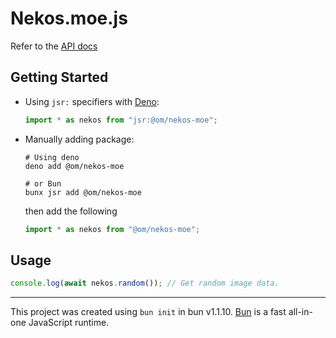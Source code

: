 # Nekos.moe.js

Refer to the [API docs](https://docs.nekos.moe)

## Getting Started

- Using `jsr:` specifiers with [Deno](https://deno.com):

  ```js
  import * as nekos from "jsr:@om/nekos-moe";
  ```

- Manually adding package:

  ```console
  # Using deno
  deno add @om/nekos-moe

  # or Bun
  bunx jsr add @om/nekos-moe 
  ```

  then add the following

  ```js
  import * as nekos from "@om/nekos-moe";
  ```

## Usage

```js
console.log(await nekos.random()); // Get random image data.
```

---

This project was created using `bun init` in bun v1.1.10. [Bun](https://bun.sh) is a fast all-in-one JavaScript runtime.

